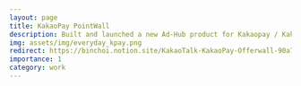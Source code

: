 ```yaml
---
layout: page
title: KakaoPay PointWall
description: Built and launched a new Ad-Hub product for Kakaopay / KakaoTalk
img: assets/img/everyday_kpay.png
redirect: https://binchoi.notion.site/KakaoTalk-KakaoPay-Offerwall-90a71c88f72e450fb87e7f9c8fe27dde
importance: 1
category: work
---
```

